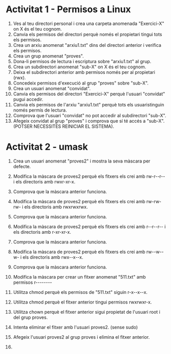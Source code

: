 # Activitat 1 - Permisos a Linux

1. Ves al teu directori personal i crea una carpeta anomenada "Exercici-X" on X és el teu cognom.
2. Canvia els permisos del directori perquè només el propietari tingui tots els permisos.
3. Crea un arxiu anomenat "arxiu1.txt" dins del directori anterior i verifica els permisos.
4. Crea un grup anomenat "proves".
5. Dona-li permisos  de lectura i escriptura sobre "arxiu1.txt" al grup.
6. Crea un subdirectori anomenat "sub-X" on X és el teu cognom.
7. Deixa el subdirectori anterior amb permisos només per al propietari (rwx).
8. Concedeix permisos d'execució al grup "proves" sobre "sub-X".
9. Crea un usuari anomenat "convidat".
10. Canvia els permisos del directori "Exercici-X" perquè l'usuari "convidat" pugui accedir.
11. Canvia els permisos de l'arxiu "arxiu1.txt" perquè tots els usuaristinguin només permís de lectura.
12.  Comprova que l'usuari "convidat" no pot accedir al subdirectori "sub-X".
13.  Afegeix convidat al grup "proves" i comprova que sí té accés a "sub-X". (POTSER NECESSITES REINICIAR EL SISTEMA).

# Activitat 2 - umask

1. Crea un usuari anomenat "proves2" i mostra la seva màscara per defecte.
2. Modifica la màscara de proves2 perquè els fitxers els crei amb rw-r--r-- i els directoris amb rwxr-xr-x.
3. Comprova que la màscara anterior funciona.
4. Modifica la màscara de proves2 perquè els fitxers els crei amb rw-rw-rw- i els directoris amb rwxrwxrwx.
5. Comprova que la màscara anterior funciona.
6. Modifica la màscara de proves2 perquè els fitxers els crei amb r--r--r-- i els directoris amb r-xr-xr-x.
7. Comprova que la màscara anterior funciona.
8. Modifica la màscara de proves2 perquè els fitxers els crei amb rw--w--w- i els directoris amb rwx--x--x.
9. Comprova que la màscara anterior funciona.
10. Modifica la màscara per crear un fitxer anomenat "511.txt" amb permisos r--------
11. Utilitza chmod perquè els permisos de "511.txt" siguin r-x--x--x.
12. Utilitza chmod perquè el fitxer anterior tingui permisos rwxrwxr-x.
13. Utilitza chown perquè el fitxer anterior sigui propietat de l'usuari root i del grup proves.
14. Intenta eliminar el fitxer amb l'usuari proves2. (sense sudo)
15. Afegeix l'usuari proves2 al grup proves i elimina el fitxer anterior.

16. 
